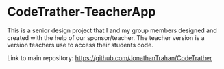 # CodeTrather-TeacherApp
This is a senior design project that I and my group members designed and created with the help of our sponsor/teacher. The teacher version is a version teachers use to access their students code.

Link to main repository: https://github.com/JonathanTrahan/CodeTrather
